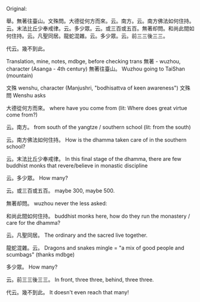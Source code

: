 Original:

舉。無著往臺山。文殊問。大德從何方而來。云。南方。云。南方佛法如何住持。云。末法比丘少奉戒律。云。多少眾。云。或三百或五百。無著却問。和尚此間如何住持。云。凡聖同居。龍蛇混雜。云。多少眾。云。前三三後三三。

代云。幾不到此。


Translation, mine, notes, mdbge, before checking trans
無著 - wuzhou, character (Asanga - 4th century)
無著往臺山。
Wuzhou going to TaiShan (mountain)

文殊 wenshu, character (Manjushri, "bodhisattva of keen awareness")
文殊問 
Wenshu asks

大德從何方而來。
where have you come from (lit: Where does great virtue come from?)

云。南方。
from south of the yangtze / southern school (lit: from the south)
  
云。南方佛法如何住持。
How is the dhamma taken care of in the southern school?

云。末法比丘少奉戒律。
In this final stage of the dhamma, there are few buddhist monks that revere/believe in monastic discipline

云。多少眾。
How many?

云。或三百或五百。
maybe 300, maybe 500.

無著却問。
wuzhou never the less asked:

和尚此間如何住持。
buddhist monks here, how do they run the monastery / care for the dhamma?

云。凡聖同居。
The ordinary and the sacred live together.

龍蛇混雜。云。
Dragons and snakes mingle = "a mix of good people and scumbags" (thanks mdbge)

多少眾。
How many? 

云。前三三後三三。
In front, three three, behind, three three.

代云。幾不到此。
It doesn't even reach that many!
